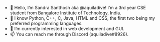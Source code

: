 - 👋 Hello, I’m Sandra Santhosh aka @aquiladive! I’m a 3rd year CSE student from Bangalore Institute of Technology, India.
- 🌱 I know Python, C++, C, Java, HTML and CSS, the first two being my preferred programming languages.
- 👀 I’m currently interested in web development and GUI.
- 📫 You can reach me through Discord (aquiladive#8926).

<!---
aquiladive/aquiladive is a ✨ special ✨ repository because its `README.md` (this file) appears on your GitHub profile.
You can click the Preview link to take a look at your changes.
--->
